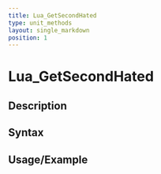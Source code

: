 ```yaml
---
title: Lua_GetSecondHated
type: unit_methods
layout: single_markdown
position: 1
---
```


# Lua_GetSecondHated

## Description

## Syntax

## Usage/Example


